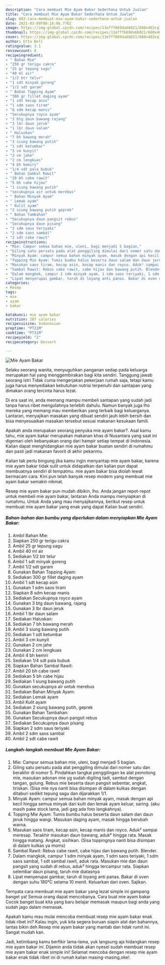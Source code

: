 ```yaml
---
description: "Cara membuat Mie Ayam Bakar Sederhana Untuk Jualan"
title: "Cara membuat Mie Ayam Bakar Sederhana Untuk Jualan"
slug: 883-cara-membuat-mie-ayam-bakar-sederhana-untuk-jualan
date: 2021-03-09T00:16:06.776Z
image: https://img-global.cpcdn.com/recipes/13efff669da6b021/680x482cq70/mie-ayam-bakar-foto-resep-utama.jpg
thumbnail: https://img-global.cpcdn.com/recipes/13efff669da6b021/680x482cq70/mie-ayam-bakar-foto-resep-utama.jpg
cover: https://img-global.cpcdn.com/recipes/13efff669da6b021/680x482cq70/mie-ayam-bakar-foto-resep-utama.jpg
author: Etta Bell
ratingvalue: 3.1
reviewcount: 8
recipeingredient:
- " Bahan Mie"
- "250 gr terigu cakra"
- "25 gr tepung sagu"
- "40 ml air"
- "1/2 btr telur"
- "1 sdt minyak goreng"
- "1/2 sdt garam"
- " Bahan Topping Ayam"
- "300 gr fillet daging ayam"
- "1 sdt kecap asin"
- "1 sdm saos tiram"
- "8 sdm kecap manis"
- "Secukupnya royco ayam"
- "3 btg daun bawang rajang"
- "3 lbr daun jeruk"
- "1 lbr daun salam"
- " Haluskan"
- "7 bh bawang merah"
- "3 siung bawang putih"
- "1 sdt ketumbar"
- "3 cm kunyit"
- "2 cm jahe"
- "2 cm lengkuas"
- "4 bh kemiri"
- "1/4 sdt pala bubuk"
- " Bahan Sambal Rawit"
- "20 bh cabe rawit"
- "5 bh cabe hijau"
- "1 siung bawang putih"
- "secukupnya air untuk merebus"
- " Bahan Minyak Ayam"
- " Lemak ayam"
- " Kulit ayam"
- "2 siung bawang putih geprek"
- " Bahan Tambahan"
- "Secukupnya daun pangsit rebus"
- "Secukupnya daun pisang"
- "2 sdm saus teriyaki"
- "2 sdm saos sambal"
- "2 sdt cabe rawit"
recipeinstructions:
- "Mie: Campur semua bahan mie, uleni, bagi menjadi 5 bagian."
- "Giling satu persatu pada alat penggiling dimulai dari nomer satu dan berakhir di nomor 5. Pindahkan tangkai penggilingan ke alat pemotong mie, masukan adonan mie yg sudah digiling tadi, sambut dengan tangan, gulung. Rebus mie beserta daun pangsit sebentar, angkat, tiriskan. (Sisa mie nya nanti bisa disimpan di dalam kulkas dengan ditaburi sedikit tepung sagu dan dijarakkan 1/1."
- "Minyak Ayam: campur semua bahan minyak ayam, masak dengan api kecil hingga semua minyak dari kulit dan lemak ayam keluar, saring. (aku masih pake stock lama, jadi gag ada foto langkahnya)."
- "Topping Mie Ayam: Tumis bumbu halus beserta daun salam dan daun jeruk hingga wangi. Masukan daging ayam, masak hingga berubah warna."
- "Masukan saos tiram, kecap asin, kecap manis dan royco. Aduk² sampai meresap. Terakhir masukan daun bawang, aduk² hingga rata. Masak hingga matang. Angkat, sisihkan. (Sisa toppingnya nanti bisa disimpan di dalam kulkas ya moms)"
- "Sambal Rawit: Rebus cabe rawit, cabe hijau dan bawang putih. Blender."
- "Dalam mangkok, campur 1 sdm minyak ayam, 1 sdm saos teriyaki, 1 sdm saos sambal, 1 sdt sambal rawit, aduk rata. Masukan mie dan daun pangsit yang sudah di rebus, aduk² hingga tercampur rata. Siapkan selembar daun pisang, taruh mie diatasnya"
- "Lipat menyerupai gambar, taruh di loyang anti panas. Bakar di oven dengan suhu 180°C selama 10 menit. Keluarkan dari oven. Sajikan."
categories:
- Resep
tags:
- mie
- ayam
- bakar

katakunci: mie ayam bakar 
nutrition: 287 calories
recipecuisine: Indonesian
preptime: "PT21M"
cooktime: "PT31M"
recipeyield: "2"
recipecategory: Dessert

---
```



![Mie Ayam Bakar](https://img-global.cpcdn.com/recipes/13efff669da6b021/680x482cq70/mie-ayam-bakar-foto-resep-utama.jpg)

Selaku seorang wanita, menyuguhkan panganan sedap pada keluarga merupakan hal yang menggembirakan bagi kita sendiri. Tanggung jawab seorang istri Tidak cuma mengerjakan pekerjaan rumah saja, tetapi kamu juga harus menyediakan kebutuhan nutrisi terpenuhi dan santapan yang dimakan orang tercinta harus lezat.

Di era  saat ini, anda memang mampu membeli santapan yang sudah jadi tanpa harus ribet mengolahnya terlebih dahulu. Namun banyak juga lho mereka yang memang mau memberikan yang terbaik bagi keluarganya. Lantaran, menyajikan masakan yang dibuat sendiri jauh lebih bersih dan bisa menyesuaikan masakan tersebut sesuai makanan kesukaan famili. 



Apakah anda merupakan seorang penyuka mie ayam bakar?. Asal kamu tahu, mie ayam bakar merupakan makanan khas di Nusantara yang saat ini digemari oleh kebanyakan orang dari hampir setiap tempat di Indonesia. Kalian dapat menghidangkan mie ayam bakar buatan sendiri di rumahmu dan pasti jadi makanan favorit di akhir pekanmu.

Kalian tak perlu bingung jika kamu ingin menyantap mie ayam bakar, karena mie ayam bakar tidak sulit untuk didapatkan dan kalian pun dapat membuatnya sendiri di tempatmu. mie ayam bakar bisa diolah lewat bermacam cara. Kini pun telah banyak resep modern yang membuat mie ayam bakar semakin nikmat.

Resep mie ayam bakar pun mudah dibikin, lho. Anda jangan repot-repot untuk membeli mie ayam bakar, lantaran Anda mampu menyiapkan di rumahmu. Untuk Anda yang mau menyajikannya, berikut resep untuk membuat mie ayam bakar yang enak yang dapat Kalian buat sendiri.

<!--inarticleads1-->

##### Bahan-bahan dan bumbu yang diperlukan dalam menyiapkan Mie Ayam Bakar:

1. Ambil  Bahan Mie:
1. Siapkan 250 gr terigu cakra
1. Ambil 25 gr tepung sagu
1. Ambil 40 ml air
1. Sediakan 1/2 btr telur
1. Ambil 1 sdt minyak goreng
1. Ambil 1/2 sdt garam
1. Gunakan  Bahan Topping Ayam:
1. Sediakan 300 gr fillet daging ayam
1. Ambil 1 sdt kecap asin
1. Gunakan 1 sdm saos tiram
1. Siapkan 8 sdm kecap manis
1. Sediakan Secukupnya royco ayam
1. Gunakan 3 btg daun bawang, rajang
1. Gunakan 3 lbr daun jeruk
1. Ambil 1 lbr daun salam
1. Sediakan  Haluskan:
1. Sediakan 7 bh bawang merah
1. Ambil 3 siung bawang putih
1. Sediakan 1 sdt ketumbar
1. Ambil 3 cm kunyit
1. Gunakan 2 cm jahe
1. Gunakan 2 cm lengkuas
1. Ambil 4 bh kemiri
1. Sediakan 1/4 sdt pala bubuk
1. Siapkan  Bahan Sambal Rawit:
1. Ambil 20 bh cabe rawit
1. Sediakan 5 bh cabe hijau
1. Sediakan 1 siung bawang putih
1. Gunakan secukupnya air untuk merebus
1. Sediakan  Bahan Minyak Ayam:
1. Sediakan  Lemak ayam
1. Ambil  Kulit ayam
1. Sediakan 2 siung bawang putih, geprek
1. Gunakan  Bahan Tambahan:
1. Gunakan Secukupnya daun pangsit rebus
1. Sediakan Secukupnya daun pisang
1. Siapkan 2 sdm saus teriyaki
1. Ambil 2 sdm saos sambal
1. Ambil 2 sdt cabe rawit




<!--inarticleads2-->

##### Langkah-langkah membuat Mie Ayam Bakar:

1. Mie: Campur semua bahan mie, uleni, bagi menjadi 5 bagian.
1. Giling satu persatu pada alat penggiling dimulai dari nomer satu dan berakhir di nomor 5. Pindahkan tangkai penggilingan ke alat pemotong mie, masukan adonan mie yg sudah digiling tadi, sambut dengan tangan, gulung. Rebus mie beserta daun pangsit sebentar, angkat, tiriskan. (Sisa mie nya nanti bisa disimpan di dalam kulkas dengan ditaburi sedikit tepung sagu dan dijarakkan 1/1.
1. Minyak Ayam: campur semua bahan minyak ayam, masak dengan api kecil hingga semua minyak dari kulit dan lemak ayam keluar, saring. (aku masih pake stock lama, jadi gag ada foto langkahnya).
1. Topping Mie Ayam: Tumis bumbu halus beserta daun salam dan daun jeruk hingga wangi. Masukan daging ayam, masak hingga berubah warna.
1. Masukan saos tiram, kecap asin, kecap manis dan royco. Aduk² sampai meresap. Terakhir masukan daun bawang, aduk² hingga rata. Masak hingga matang. Angkat, sisihkan. (Sisa toppingnya nanti bisa disimpan di dalam kulkas ya moms)
1. Sambal Rawit: Rebus cabe rawit, cabe hijau dan bawang putih. Blender.
1. Dalam mangkok, campur 1 sdm minyak ayam, 1 sdm saos teriyaki, 1 sdm saos sambal, 1 sdt sambal rawit, aduk rata. Masukan mie dan daun pangsit yang sudah di rebus, aduk² hingga tercampur rata. Siapkan selembar daun pisang, taruh mie diatasnya
1. Lipat menyerupai gambar, taruh di loyang anti panas. Bakar di oven dengan suhu 180°C selama 10 menit. Keluarkan dari oven. Sajikan.




Ternyata cara membuat mie ayam bakar yang lezat simple ini gampang banget ya! Semua orang dapat mencobanya. Cara buat mie ayam bakar Cocok banget buat kita yang baru belajar memasak maupun bagi anda yang sudah jago dalam memasak.

Apakah kamu mau mulai mencoba membuat resep mie ayam bakar enak tidak ribet ini? Kalau ingin, yuk kita segera buruan siapin alat dan bahannya, lantas bikin deh Resep mie ayam bakar yang mantab dan tidak rumit ini. Sangat mudah kan. 

Jadi, ketimbang kamu berfikir lama-lama, yuk langsung aja hidangkan resep mie ayam bakar ini. Dijamin anda tiidak akan nyesel sudah membuat resep mie ayam bakar enak simple ini! Selamat mencoba dengan resep mie ayam bakar enak tidak ribet ini di rumah kalian masing-masing,oke!.

